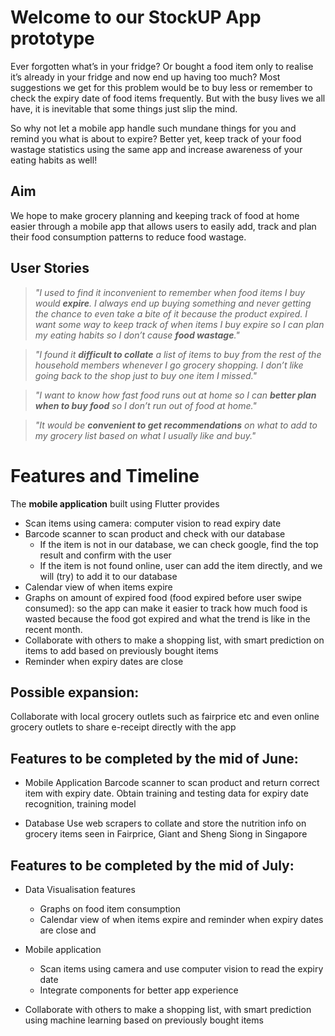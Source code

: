 # Welcome to our StockUP App prototype

Ever forgotten what’s in your fridge? Or bought a food item only to realise it’s already in your fridge and now end up having too much? Most suggestions we get for this problem would be to buy less or remember to check the expiry date of food items frequently. But with the busy lives we all have, it is inevitable that some things just slip the mind.

So why not let a mobile app handle such mundane things for you and remind you what is about to expire? Better yet, keep track of your food wastage statistics using the same app and increase awareness of your eating habits as well!


## Aim

We hope to make grocery planning and keeping track of food at home easier through a mobile app that allows users to easily add, track and plan their food consumption patterns to reduce food wastage.

## User Stories

>*"I used to find it inconvenient to remember when food items I buy would **expire**. I always end up buying something and never getting the chance to even take a bite of it because the product expired. I want some way to keep track of when items I buy expire so I can plan my eating habits so I don’t cause **food wastage**."*

>*"I found it **difficult to collate** a list of items to buy from the rest of the household members whenever I go grocery shopping. I don’t like going back to the shop just to buy one item I missed."*

>*"I want to know how fast food runs out at home so I can **better plan when to buy food** so I don’t run out of food at home."*

>*"It would be **convenient to get recommendations** on what to add to my grocery list based on what I usually like and buy."*

# Features and Timeline

The **mobile application** built using Flutter provides 
* Scan items using camera: computer vision to read expiry date
* Barcode scanner to scan product and check with our database
  * If the item is not in our database, we can check google, find the top result and confirm with the user
  * If the item is not found online, user can add the item directly, and we will (try) to add it to our database
* Calendar view of when items expire
* Graphs on amount of expired food (food expired before user swipe consumed): so the app can make it easier to track how much food is wasted because the food got expired and what the trend is like in the recent month.
* Collaborate with others to make a shopping list, with smart prediction on items to add based on previously bought items
* Reminder when expiry dates are close

## Possible expansion:
Collaborate with local grocery outlets such as fairprice etc and even online grocery outlets to share e-receipt directly with the app
 
## Features to be completed by the mid of June:
 
* Mobile Application
Barcode scanner to scan product and return correct item with expiry date. Obtain training and testing data for expiry date recognition, training model

* Database 
Use web scrapers to collate and store the nutrition info on grocery items seen in Fairprice, Giant and Sheng Siong in Singapore

## Features to be completed by the mid of July:
 
* Data Visualisation features
  * Graphs on food item consumption
  * Calendar view of when items expire and reminder when expiry dates are close and 

* Mobile application
  * Scan items using camera and use computer vision to read the expiry date 
  * Integrate components for better app experience
          
* Collaborate with others to make a shopping list, with smart prediction using machine learning based on previously bought items
